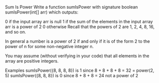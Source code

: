 Sum Is Power
Write a function sumIsPower with signature boolean sumIsPower(int[] arr) which outputs:

0 if the input array arr is null
1 if the sum of the elements in the input array arr is a power of 2
0 otherwise
Recall that the powers of 2 are 1, 2, 4, 8, 16, and so on.

In general a number is a power of 2 if and only if it is of the form 2 to the power of n for some non-negative integer n.

You may assume (without verifying in your code) that all elements in the array are positive integers.

Examples
sumIsPower({8, 8, 8, 8}) is 1 since 8 + 8 + 8 + 8 = 32 = power(2, 5)
sumIsPower({8, 8, 8}) is 0 since 8 + 8 + 8 = 24 not a power of 2